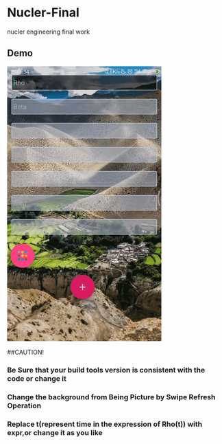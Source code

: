 # Nucler-Final
nucler engineering final work
## Demo
![image](https://github.com/AlbertWulf/Nucler-Final/blob/Version2.2/gifdemo/2019_05_20_17_36_13.gif)    

##CAUTION!
### Be Sure that your build tools version is consistent with the code or change it
### Change the background from Being Picture by Swipe Refresh Operation
### Replace t(represent time in the expression of Rho(t)) with expr,or change it as you like

